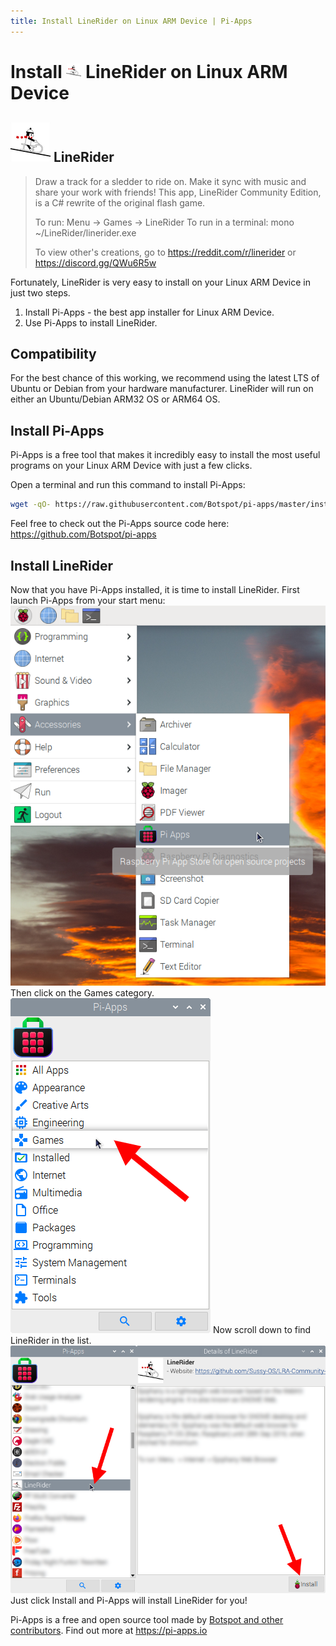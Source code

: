 ```yaml
---
title: Install LineRider on Linux ARM Device | Pi-Apps
---
```

<div class="simple-install-content content">

# Install <img src="/img/app-icons/LineRider/icon-64.png" height=24> LineRider on Linux ARM Device

## <img src="/img/app-icons/LineRider/icon-64.png"> LineRider
> Draw a track for a sledder to ride on. Make it sync with music and share your work with friends!
> This app, LineRider Community Edition, is a C# rewrite of the original flash game.
> 
> To run: Menu -> Games -> LineRider
> To run in a terminal: mono ~/LineRider/linerider.exe
> 
> To view other's creations, go to https://reddit.com/r/linerider or https://discord.gg/QWu6R5w

Fortunately, LineRider is very easy to install on your Linux ARM Device in just two steps.
1. Install Pi-Apps - the best app installer for Linux ARM Device.
2. Use Pi-Apps to install LineRider.
</div>
<div class="simple-install-content content">

## Compatibility
For the best chance of this working, we recommend using the latest LTS of Ubuntu or Debian from your hardware manufacturer.
LineRider will run on either an Ubuntu/Debian ARM32 OS or ARM64 OS.
</div>
<div class="simple-install-content content">

## Install Pi-Apps

Pi-Apps is a free tool that makes it incredibly easy to install the most useful programs on your Linux ARM Device with just a few clicks.

Open a terminal and run this command to install Pi-Apps:
```bash
wget -qO- https://raw.githubusercontent.com/Botspot/pi-apps/master/install | bash
```
Feel free to check out the Pi-Apps source code here: https://github.com/Botspot/pi-apps
</div>
<div class="simple-install-content content">

## Install LineRider

Now that you have Pi-Apps installed, it is time to install LineRider.
First launch Pi-Apps from your start menu:
<img src="/img/start-menu.png">
Then click on the Games category.
<img src="/img/category-selections/Games.png">
Now scroll down to find LineRider in the list.
<img src="/img/app-icons/LineRider/app-selection.png">
Just click Install and Pi-Apps will install LineRider for you!
</div>
<div class="simple-install-content content">

Pi-Apps is a free and open source tool made by [Botspot and other contributors](/about/#contributors). Find out more at https://pi-apps.io
</div>

